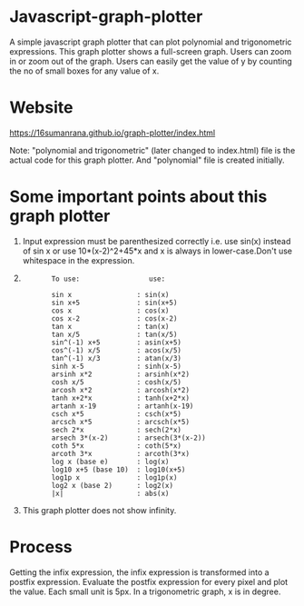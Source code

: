 # Javascript-graph-plotter
A simple javascript graph plotter that can plot polynomial and trigonometric expressions. This graph plotter shows a full-screen graph. Users can zoom in or zoom out of the graph. Users can easily get the value of y by counting the no of small boxes for any value of x.

# Website
https://16sumanrana.github.io/graph-plotter/index.html

Note:
"polynomial and trigonometric" (later changed to index.html) file is the actual code for this graph plotter. And "polynomial" file is created initially.

# Some important points about this graph plotter
  1. Input expression must be parenthesized correctly i.e. use sin(x) instead of sin x or use 10*(x-2)^2+45*x and x is always in lower-case.Don't use whitespace in the expression. 
  2.            To use:                 use:
  
                sin x                : sin(x)
                sin x+5              : sin(x+5)
                cos x                : cos(x)
                cos x-2              : cos(x-2)
                tan x                : tan(x)
                tan x/5              : tan(x/5)
                sin^(-1) x+5         : asin(x+5)
                cos^(-1) x/5         : acos(x/5)
                tan^(-1) x/3         : atan(x/3)
                sinh x-5             : sinh(x-5)
                arsinh x*2           : arsinh(x*2)
                cosh x/5             : cosh(x/5)
                arcosh x*2           : arcosh(x*2)
                tanh x+2*x           : tanh(x+2*x)
                artanh x-19          : artanh(x-19)
                csch x*5             : csch(x*5)
                arcsch x*5           : arcsch(x*5)
                sech 2*x             : sech(2*x)
                arsech 3*(x-2)       : arsech(3*(x-2))
                coth 5*x             : coth(5*x)
                arcoth 3*x           : arcoth(3*x)
                log x (base e)       : log(x)
                log10 x+5 (base 10)  : log10(x+5)
                log1p x              : log1p(x)
                log2 x (base 2)      : log2(x)
                |x|                  : abs(x)
  3. This graph plotter does not show infinity.

# Process
Getting the infix expression, the infix expression is transformed into a postfix expression. Evaluate the postfix expression for every pixel and plot the value. Each small unit is 5px. In a trigonometric graph, x is in degree.
